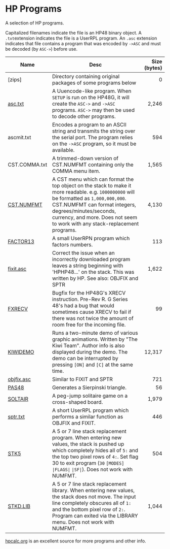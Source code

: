 # HP Programs

A selection of HP programs.

Capitalized filenames indicate the file is an HP48 binary object. A `.txt`extension indicates the file is a UserRPL program. An `.asc` extension indicates that file contains a program that was encoded by `->ASC` and must be decoded (by  `ASC->`) before use.

Name | Desc | Size (bytes)
----------|--------|--------:
[zips] | Directory containing original packages of some programs below | 0
[asc.txt](https://www.hpcalc.org/hp48/docs/faq/48faq-9.html#ss9.1) | A Uuencode-like program. When `SETUP` is run on the HP48G, it will create the `ASC->` and `->ASC` programs. `ASC->` may then be used to decode other programs. | 2,246
ascmit.txt | Encodes a program to an ASCII string and transmits the string over the serial port. The program relies on the `->ASC` program, so it must be available. | 594
CST.COMMA.txt | A trimmed-down version of CST.NUMFMT containing only the COMMA menu item. | 1,565
[CST.NUMFMT](https://www.hpcalc.org/details/2844) | A CST menu which can format the top object on the stack to make it more readable. e.g. `1000000000` will be formatted as `1,000,000,000`. CST.NUMFMT can format integers, degrees/minutes/seconds, currency, and more. Does not seem to work with any stack-replacement programs. | 4,130
[FACTOR13](https://www.hpcalc.org/details/1244) | A small UserRPN program which factors numbers.  | 113
[fixit.asc](https://www.hpcalc.org/hp48/docs/faq/48faq-9.html#ss9.3) | Correct the issue when an incorrectly downloaded program leaves a string beginning with 'HPHP48...' on the stack. This was written by HP. See also: OBJFIX and SPTR | 1,622
[FXRECV](https://www.hpcalc.org/hp48/docs/faq/48faq-6.html#ss6.14) | Bugfix for the HP48G's XRECV instruction. Pre-Rev R. G Series 48's had a bug that would sometimes cause XRECV to fail if there was not twice the amount of room free for the incoming file. | 99
[KIWIDEMO](https://www.hpcalc.org/details/1078) | Runs a two-minute demo of various graphic animations. Written by "The Kiwi Team". Author info is also displayed during the demo. The demo can be interrupted by pressing `[ON]` and `[C]` at the same time. | 12,317
[objfix.asc](https://www.hpcalc.org/hp48/docs/faq/48faq-9.html#ss9.2) | Similar to FIXIT and SPTR | 721
[PAS48](https://www.hpcalc.org/details/6268) | Generates a Sierpinski triangle. | 56
[SOLTAIR](https://www.hpcalc.org/details/4293) | A peg-jump solitaire game on a cross-shaped board. | 1,979
[sptr.txt](https://www.hpcalc.org/hp48/docs/faq/48faq-6.html#ss6.11) | A short UserRPL program which performs a similar function as OBJFIX and FIXIT. | 446
[STK5](https://www.hpcalc.org/details/2666) | A 5 or 7 line stack replacement program. When entering new values, the stack is pushed up which completely hides all of `5:` and the top two pixel rows of `4:`. Set flag 30 to exit program (`30` `[MODES]` `\|FLAGS\|` `\|SF\|`). Does not work with NUMFMT. | 504
[STKD.LIB](https://www.hpcalc.org/details/2665) | A 5 or 7 line stack replacement library. When entering new values, the stack does not move. The input line completely obscures all of `1:` and the bottom pixel row of `2:`. Program can exited via the LIBRARY menu. Does not work with NUMFMT. | 1,044

[hpcalc.org](https://www.hpcalc.org/) is an excellent source for more programs and other info.
